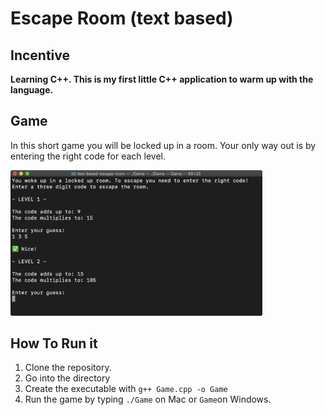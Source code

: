 # Escape Room (text based)
## Incentive
**Learning C++. This is my first little C++ application to warm up with the language.**

## Game
In this short game you will be locked up in a room. Your only way out is by entering the right code for each level.
<p alight="center">
  <img width="80%" src="preview.png" alt="screenshot">
</p>

## How To Run it
1. Clone the repository.
2. Go into the directory
3. Create the executable with `g++ Game.cpp -o Game`
4. Run the game by typing `./Game` on Mac or `Game`on Windows.
